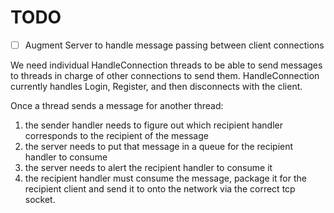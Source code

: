 # TODO
- [ ] Augment Server to handle message passing between client connections


We need individual HandleConnection threads to be able to send messages
to threads in charge of other connections to send them. HandleConnection
currently handles Login, Register, and then disconnects with the client.

Once a thread sends a message for another thread:
1. the sender handler needs to figure out which recipient handler corresponds to the recipient of the message
2. the server needs to put that message in a queue for the recipient handler to consume
3. the server needs to alert the recipient handler to consume it
4. the recipient handler must consume the message, package it for the recipient client
and send it to onto the network via the correct tcp socket.